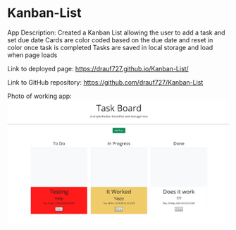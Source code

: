 # Kanban-List

App Description:
Created a Kanban List allowing the user to add a task and set due date
Cards are color coded based on the due date and reset in color once task is completed
Tasks are saved in local storage and load when page loads

Link to deployed page:
https://drauf727.github.io/Kanban-List/

Link to GitHub repository:
https://github.com/drauf727/Kanban-List

Photo of working app:
![alt text](./assets/image.png)
